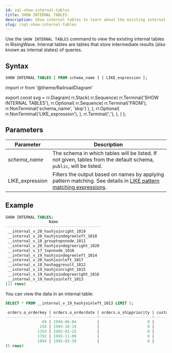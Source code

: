 ```yaml
---
id: sql-show-internal-tables
title: SHOW INTERNAL TABLES
description: Show internal tables to learn about the existing internal states.
slug: /sql-show-internal-tables
---
```


<head>
  <link rel="canonical" href="https://docs.risingwave.com/docs/current/sql-show-internal-tables/" />
</head>

Use the `SHOW INTERNAL TABLES` command to view the existing internal tables in RisingWave. Internal tables are tables that store intermediate results (also known as internal states) of queries.

## Syntax

```sql
SHOW INTERNAL TABLES [ FROM schema_name ] [ LIKE_expression ];
```

import rr from '@theme/RailroadDiagram'

export const svg = rr.Diagram(
rr.Stack(
rr.Sequence(
rr.Terminal('SHOW INTERNAL TABLES'),
rr.Optional(
rr.Sequence(
rr.Terminal('FROM'),
rr.NonTerminal('schema_name', 'skip')
),
),
rr.Optional(
rr.NonTerminal('LIKE_expression'),
),
rr.Terminal(';'),
),
)
);

<Drawer SVG={svg} />

## Parameters

| Parameter       | Description                                                                                                                                                                                            |
| --------------- | ------------------------------------------------------------------------------------------------------------------------------------------------------------------------------------------------------ |
| _schema_name_   | The schema in which tables will be listed. If not given, tables from the default schema, `public`, will be listed.                                                                                     |
| LIKE_expression | Filters the output based on names by applying pattern matching. See details in [LIKE pattern matching expressions](/sql/functions-operators/sql-function-string.md#like-pattern-matching-expressions). |

## Example

```sql
SHOW INTERNAL TABLES;
                   Name
------------------------------------------
 __internal_v_20_hashjoinright_1019
 __internal_v_20_hashjoindegreeleft_1018
 __internal_v_18_grouptopnnode_1011
 __internal_v_20_hashjoindegreeright_1020
 __internal_v_17_topnnode_1010
 __internal_v_19_hashjoindegreeleft_1014
 __internal_v_20_hashjoinleft_1017
 __internal_v_18_hashaggresult_1012
 __internal_v_19_hashjoinright_1015
 __internal_v_19_hashjoindegreeright_1016
 __internal_v_19_hashjoinleft_1013
(11 rows)
```

You can view the data in an internal table:

```sql
SELECT * FROM __internal_v_19_hashjoinleft_1013 LIMIT 5;

 orders.o_orderkey | orders.o_orderdate | orders.o_shippriority | customer.c_custkey | orders.o_custkey
-------------------+--------------------+-----------------------+--------------------+------------------
                69 | 1994-06-04         |                     0 |                 85 |               85
               256 | 1993-10-19         |                     0 |                125 |              125
              1154 | 1992-02-15         |                     0 |                 37 |               37
              1792 | 1993-11-09         |                     0 |                 49 |               49
              1894 | 1992-03-30         |                     0 |                 76 |               76
(5 rows)
```
